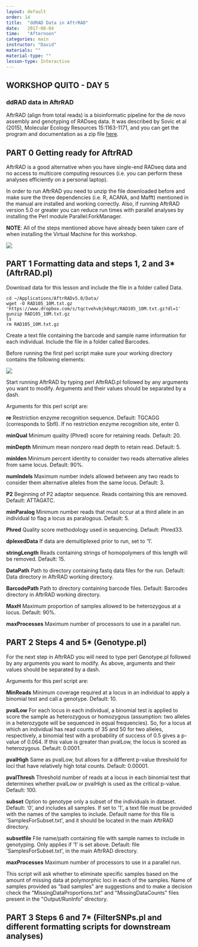 ```yaml
---
layout: default
order: 14
title:  "ddRAD Data in AftrRAD"
date:   2017-08-04
time:   "Afternoon"
categories: main
instructor: "David"
materials: ""
material-type: ""
lesson-type: Interactive
---
```


## WORKSHOP QUITO - DAY 5 <br>
### ddRAD data in AftrRAD

AftrRAD (align from total reads) is a bioinformatic pipeline for the de novo assembly and genotyping of RADseq data. It was described by Sovic et al (2015), Molecular Ecology Resources 15:1163-1171, and you can get the program and documentation as a zip file [here](https://u.osu.edu/sovic.1/downloads/).

PART 0 Getting ready for AftrRAD
----

AftrRAD is a good alternative when you have single-end RADseq data and no access to multicore computing resources (i.e. you can perform these analyses efficiently on a personal laptop).

In order to run AftrRAD you need to unzip the file downloaded before and make sure the three dependencies (i.e. R, ACANA, and Mafft) mentioned in the manual are installed and working correctly. Also, if running AftrRAD version 5.0 or greater you can reduce run times with  parallel analyses by installing the Perl module Parallel:ForkManager.

**NOTE**: All of the steps mentioned above have already been taken care of when installing the Virtual Machine for this workshop.

![](https://github.com/rdtarvin/RADseq_Quito_2017/blob/master/images/basic-assembly-steps.png?raw=true)<br>

PART 1 Formatting data and steps 1, 2 and 3* (AftrRAD.pl)
----

Download data for this lesson and include the file in a folder called Data.
```
cd ~/Applications/AftrRADv5.0/Data/
wget -O RAD105_10M.txt.gz 'https://www.dropbox.com/s/tqctvehvbjk0qgt/RAD105_10M.txt.gz?dl=1'
gunzip RAD105_10M.txt.gz
ls
rm RAD105_10M.txt.gz
```

Create a text file containing the barcode and sample name information for each individual. Include the file in a folder called Barcodes.

Before running the first perl script make sure your working directory contains the following elements:

![](https://github.com/rdtarvin/RADseq_Quito_2017/blob/master/images/AftrRAD%20working%20directory.png?raw=true)<br>

Start running AftrRAD by typing perl AftrRAD.pl followed by any arguments you want to modify. Arguments and their values should be separated by a dash.

Arguments for this perl script are:

**re**  Restriction enzyme recognition sequence. Default: TGCAGG (corresponds to SbfI). If no restriction enzyme recognition site, enter 0.

**minQual** Minimum quality (Phred) score for retaining reads. Default: 20.

**minDepth**  Minimum mean nonzero read depth to retain read. Default: 5.

**minIden**	Minimum percent identity to consider two reads alternative alleles from same locus. Default: 90%.

**numIndels**	Maximum number indels allowed between any two reads to consider them alternative alleles from the same locus. Default: 3.

**P2**	Beginning of P2 adaptor sequence. Reads containing this are removed. Default: ATTAGATC.

**minParalog**	Minimum number reads that must occur at a third allele in an individual to flag a locus as paralogous. Default: 5.

**Phred**	Quality score methodology used in sequencing. Default: Phred33.

**dplexedData**	If data are demultiplexed prior to run, set to ‘1’.

**stringLength**	Reads containing strings of homopolymers of this length will be removed. Default: 15.

**DataPath**	Path to directory containing fastq data files for the run. Default: Data directory in AftrRAD working directory.

**BarcodePath**	Path to directory containing barcode files. Default: Barcodes directory in AftrRAD working directory.

**MaxH**	Maximum proportion of samples allowed to be heterozygous at a locus. Default: 90%.

**maxProcesses**	Maximum number of processors to use in a parallel run.

PART 2 Steps 4 and 5* (Genotype.pl)
----

For the next step in AftrRAD you will need to type perl Genotype.pl followed by any arguments you want to modify. As above, arguments and their values should be separated by a dash.

Arguments for this perl script are:

**MinReads**	Minimum coverage required at a locus in an individual to apply a binomial test and call a genotype. Default: 10.

**pvalLow**	For each locus in each individual, a binomial test is applied to score the sample as heterozygous or homozygous (assumption: two alleles in a heterozygote will be sequenced in equal frequencies). So, for a locus at which an individual has read counts of 35 and 50 for two alleles, respectively, a binomial test with a probability of success of 0.5 gives a p-value of 0.064. If this value is greater than pvalLow, the locus is scored as heterozygous. Default: 0.0001.

**pvalHigh**	Same as pvalLow, but allows for a different p-value threshold for loci that have relatively high total counts. Default: 0.00001.

**pvalThresh** Threshold number of reads at a locus in each binomial test that determines whether pvalLow or pvalHigh is used as the critical p-value. Default: 100.

**subset** Option to genotype only a subset of the individuals in dataset. Default: ‘0’, and includes all samples. If set to '1', a text file must be provided with the names of the samples to include. Default name for this file is 'SamplesForSubset.txt', and it should be located in the main AftrRAD directory.

**subsetfile** File name/path containing file with sample names to include in genotyping. Only applies if ‘1’ is set above. Default: file 'SamplesForSubset.txt', in the main AftrRAD directory.

**maxProcesses**	Maximum number of processors to use in a parallel run.

This script will ask whether to eliminate specific samples based on the amount of missing data at polymorphic loci in each of the samples. Name of samples provided as "bad samples" are suggestions and to make a decision check the "MissingDataProportions.txt" and "MissingDataCounts" files present in the "Output/RunInfo" directory.

PART 3 Steps 6 and 7* (FilterSNPs.pl and different formatting scripts for downstream analyses)
----
